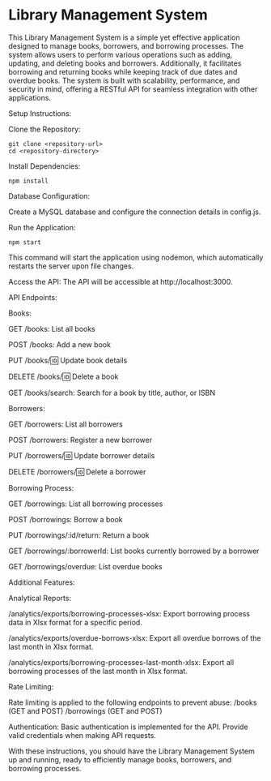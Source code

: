 # Library Management System

This Library Management System is a simple yet effective application designed to manage books, borrowers, and borrowing processes. The system allows users to perform various operations such as adding, updating, and deleting books and borrowers. Additionally, it facilitates borrowing and returning books while keeping track of due dates and overdue books. The system is built with scalability, performance, and security in mind, offering a RESTful API for seamless integration with other applications.

Setup Instructions:

Clone the Repository:

```
git clone <repository-url>
cd <repository-directory>
```

Install Dependencies:

`npm install`

Database Configuration:

Create a MySQL database and configure the connection details in config.js.

Run the Application:

`npm start`

This command will start the application using nodemon, which automatically restarts the server upon file changes.

Access the API:
The API will be accessible at http://localhost:3000.

API Endpoints:

Books:

GET /books: List all books

POST /books: Add a new book

PUT /books/:id: Update book details

DELETE /books/:id: Delete a book

GET /books/search: Search for a book by title, author, or ISBN

Borrowers:

GET /borrowers: List all borrowers

POST /borrowers: Register a new borrower

PUT /borrowers/:id: Update borrower details

DELETE /borrowers/:id: Delete a borrower

Borrowing Process:

GET /borrowings: List all borrowing processes

POST /borrowings: Borrow a book

PUT /borrowings/:id/return: Return a book

GET /borrowings/:borrowerId: List books currently borrowed by a borrower

GET /borrowings/overdue: List overdue books

Additional Features:

Analytical Reports:

/analytics/exports/borrowing-processes-xlsx: Export borrowing process data in Xlsx format for a specific period.

/analytics/exports/overdue-borrows-xlsx: Export all overdue borrows of the last month in Xlsx format.

/analytics/exports/borrowing-processes-last-month-xlsx: Export all borrowing processes of the last month in Xlsx format.

Rate Limiting:

Rate limiting is applied to the following endpoints to prevent abuse:
/books (GET and POST)
/borrowings (GET and POST)

Authentication:
Basic authentication is implemented for the API. Provide valid credentials when making API requests.

With these instructions, you should have the Library Management System up and running, ready to efficiently manage books, borrowers, and borrowing processes.
